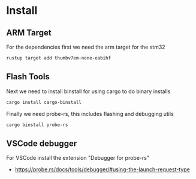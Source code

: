 # Install

## ARM Target

For the dependencies first we need the arm target for the stm32
```sh
rustup target add thumbv7em-none-eabihf
```

## Flash Tools

Next we need to install binstall for using cargo to do binary installs
```sh
cargo install cargo-binstall
```

Finally we need probe-rs, this includes flashing and debugging utils
```sh
cargo binstall probe-rs
```

## VSCode debugger

For VSCode install the extension "Debugger for probe-rs"

  * https://probe.rs/docs/tools/debugger/#using-the-launch-request-type
